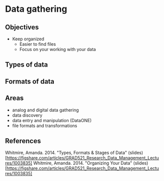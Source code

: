 # Data gathering
## Objectives
- Keep organized 
	- Easier to find files
	- Focus on your working with your data

## Types of data

## Formats of data

## Areas
- analog and digital data gathering
- data discovery
- data entry and manipulation (DataONE)
- file formats and transformations


## References
Whitmire, Amanda. 2014. "Types, Formats & Stages of Data" (slides)[https://figshare.com/articles/GRAD521_Research_Data_Management_Lectures/1003835]
Whitmire, Amanda. 2014. "Organizing Your Data" (slides)[https://figshare.com/articles/GRAD521_Research_Data_Management_Lectures/1003835]